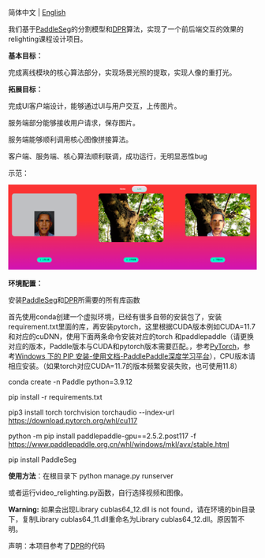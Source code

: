简体中文 | [English](README_EN.md)



我们基于[PaddleSeg](https://github.com/PaddlePaddle/PaddleSeg)的分割模型和[DPR](https://github.com/zhhoper/DPR)算法，实现了一个前后端交互的效果的relighting课程设计项目。



**基本目标：**

完成离线模块的核心算法部分，实现场景光照的提取，实现人像的重打光。



**拓展目标：**

完成UI客户端设计，能够通过UI与用户交互，上传图片。

服务端部分能够接收用户请求，保存图片。

服务端能够顺利调用核心图像拼接算法。

客户端、服务端、核心算法顺利联调，成功运行，无明显恶性bug



示范：

![image-20231031235159511](image-20231031235159511.png)



**环境配置：**

安装[PaddleSeg](https://github.com/PaddlePaddle/PaddleSeg)和[DPR](https://github.com/zhhoper/DPR)所需要的所有库函数

首先使用conda创建一个虚拟环境，已经有很多自带的安装包了，安装requirement.txt里面的库，再安装pytorch，这里根据CUDA版本例如CUDA=11.7和对应的cuDNN，使用下面两条命令安装对应的torch 和paddlepaddle（请更换对应的版本，Paddle版本与CUDA和pytorch版本需要匹配。，参考[PyTorch](https://pytorch.org/)，参考[Windows 下的 PIP 安装-使用文档-PaddlePaddle深度学习平台](https://www.paddlepaddle.org.cn/documentation/docs/zh/install/pip/windows-pip.html)），CPU版本请相应安装。（如果torch对应CUDA=11.7的版本频繁安装失败，也可使用11.8）




conda create -n Paddle python=3.9.12 

pip install -r requirements.txt

pip3 install torch torchvision torchaudio --index-url https://download.pytorch.org/whl/cu117                                

python -m pip install paddlepaddle-gpu==2.5.2.post117 -f https://www.paddlepaddle.org.cn/whl/windows/mkl/avx/stable.html  

pip install PaddleSeg 

**使用方法**：在根目录下  python manage.py runserver

或者运行video_relighting.py函数，自行选择视频和图像。



**Warning:** 如果会出现Library cublas64_12.dll is not found，请在环境的bin目录下，复制Library cublas64_11.dll重命名为Library cublas64_12.dll。原因暂不明。



声明：本项目参考了[DPR](https://github.com/zhhoper/DPR)的代码



